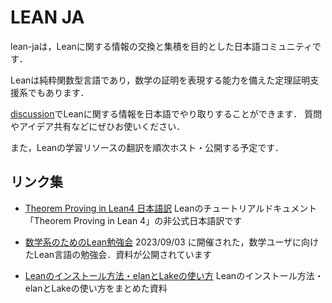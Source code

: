 # LEAN JA

lean-jaは，Leanに関する情報の交換と集積を目的とした日本語コミュニティです．

Leanは純粋関数型言語であり，数学の証明を表現する能力を備えた定理証明支援系でもあります．

[discussion](https://github.com/orgs/lean-ja/discussions)でLeanに関する情報を日本語でやり取りすることができます．
質問やアイデア共有などにぜひお使いください．

また，Leanの学習リソースの翻訳を順次ホスト・公開する予定です．

## リンク集

* [Theorem Proving in Lean4 日本語訳](https://aconite-ac.github.io/theorem_proving_in_lean4_ja/) Leanのチュートリアルドキュメント「Theorem Proving in Lean 4」の非公式日本語訳です

* [数学系のためのLean勉強会](https://haruhisa-enomoto.github.io/lean-math-workshop/) 2023/09/03 に開催された，数学ユーザに向けたLean言語の勉強会．資料が公開されています

* [Leanのインストール方法・elanとLakeの使い方](https://aconite-ac.github.io/how_to_install_lean/) Leanのインストール方法・elanとLakeの使い方をまとめた資料
